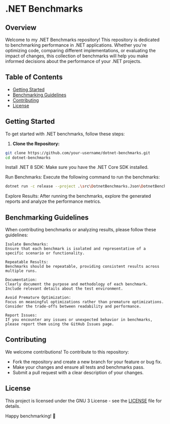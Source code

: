 # .NET Benchmarks

## Overview

Welcome to my .NET Benchmarks repository! This repository is dedicated to benchmarking performance in .NET applications. Whether you're optimizing code, comparing different implementations, or evaluating the impact of changes, this collection of benchmarks will help you make informed decisions about the performance of your .NET projects.

## Table of Contents

- [Getting Started](#getting-started)
- [Benchmarking Guidelines](#benchmarking-guidelines)
- [Contributing](#contributing)
- [License](#license)

## Getting Started

To get started with .NET benchmarks, follow these steps:

1. **Clone the Repository:**

```bash
git clone https://github.com/your-username/dotnet-benchmarks.git
cd dotnet-benchmarks
```

Install .NET 8 SDK:
Make sure you have the .NET Core SDK installed.

Run Benchmarks:
Execute the following command to run the benchmarks:

```bash
dotnet run -c release --project .\src\DotnetBenchmarks.Json\DotnetBenchmarks.Json.csproj
```

Explore Results:
After running the benchmarks, explore the generated reports and analyze the performance metrics.

## Benchmarking Guidelines

When contributing benchmarks or analyzing results, please follow these guidelines:

    Isolate Benchmarks:
    Ensure that each benchmark is isolated and representative of a specific scenario or functionality.

    Repeatable Results:
    Benchmarks should be repeatable, providing consistent results across multiple runs.

    Documentation:
    Clearly document the purpose and methodology of each benchmark. Include relevant details about the test environment.

    Avoid Premature Optimization:
    Focus on meaningful optimizations rather than premature optimizations. Consider the trade-offs between readability and performance.

    Report Issues:
    If you encounter any issues or unexpected behavior in benchmarks, please report them using the GitHub Issues page.

## Contributing

We welcome contributions! To contribute to this repository:

- Fork the repository and create a new branch for your feature or bug fix.
- Make your changes and ensure all tests and benchmarks pass.
- Submit a pull request with a clear description of your changes.

## License

This project is licensed under the GNU 3 License - see the [LICENSE](LICENSE.txt) file for details.

Happy benchmarking! 🚀
